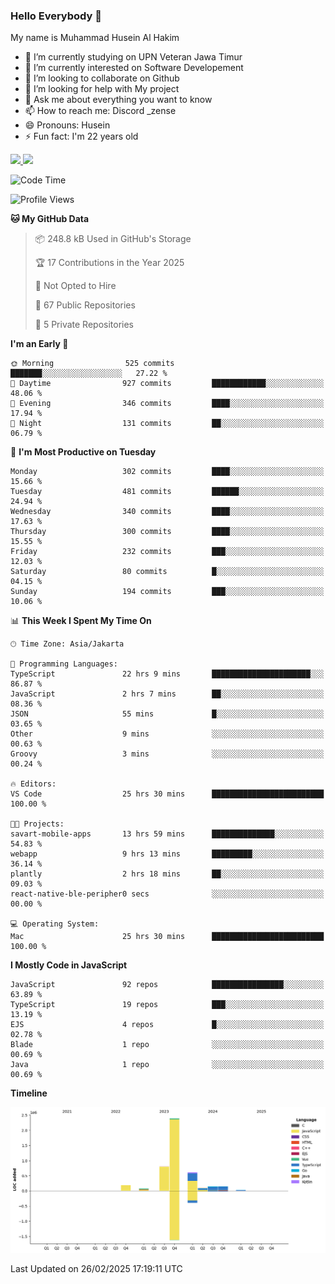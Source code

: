 ### Hello Everybody 👋

My name is Muhammad Husein Al Hakim

- 🔭 I’m currently studying on UPN Veteran Jawa Timur
- 🌱 I’m currently interested on Software Developement
- 👯 I’m looking to collaborate on Github
- 🤔 I’m looking for help with My project
- 💬 Ask me about everything you want to know
- 📫 How to reach me: Discord _zense
- 😄 Pronouns: Husein
- ⚡ Fun fact: I'm 22 years old

<p align="left">
<a href="https://github.com/huseinhq">
  <img height="180em" src="https://github-readme-stats-eight-theta.vercel.app/api?username=huseinhq&show_icons=true&theme=algolia&include_all_commits=true&count_private=true"/>
  <img height="180em" src="https://github-readme-stats-eight-theta.vercel.app/api/top-langs/?username=huseinhq&layout=compact&langs_count=8&theme=algolia"/>
</a>
</p>

<!--START_SECTION:waka-->
![Code Time](http://img.shields.io/badge/Code%20Time-1%2C892%20hrs%2054%20mins-blue)

![Profile Views](http://img.shields.io/badge/Profile%20Views-13-blue)

**🐱 My GitHub Data** 

> 📦 248.8 kB Used in GitHub's Storage 
 > 
> 🏆 17 Contributions in the Year 2025
 > 
> 🚫 Not Opted to Hire
 > 
> 📜 67 Public Repositories 
 > 
> 🔑 5 Private Repositories 
 > 
**I'm an Early 🐤** 

```text
🌞 Morning                525 commits         ███████░░░░░░░░░░░░░░░░░░   27.22 % 
🌆 Daytime                927 commits         ████████████░░░░░░░░░░░░░   48.06 % 
🌃 Evening                346 commits         ████░░░░░░░░░░░░░░░░░░░░░   17.94 % 
🌙 Night                  131 commits         ██░░░░░░░░░░░░░░░░░░░░░░░   06.79 % 
```
📅 **I'm Most Productive on Tuesday** 

```text
Monday                   302 commits         ████░░░░░░░░░░░░░░░░░░░░░   15.66 % 
Tuesday                  481 commits         ██████░░░░░░░░░░░░░░░░░░░   24.94 % 
Wednesday                340 commits         ████░░░░░░░░░░░░░░░░░░░░░   17.63 % 
Thursday                 300 commits         ████░░░░░░░░░░░░░░░░░░░░░   15.55 % 
Friday                   232 commits         ███░░░░░░░░░░░░░░░░░░░░░░   12.03 % 
Saturday                 80 commits          █░░░░░░░░░░░░░░░░░░░░░░░░   04.15 % 
Sunday                   194 commits         ███░░░░░░░░░░░░░░░░░░░░░░   10.06 % 
```


📊 **This Week I Spent My Time On** 

```text
🕑︎ Time Zone: Asia/Jakarta

💬 Programming Languages: 
TypeScript               22 hrs 9 mins       ██████████████████████░░░   86.87 % 
JavaScript               2 hrs 7 mins        ██░░░░░░░░░░░░░░░░░░░░░░░   08.36 % 
JSON                     55 mins             █░░░░░░░░░░░░░░░░░░░░░░░░   03.65 % 
Other                    9 mins              ░░░░░░░░░░░░░░░░░░░░░░░░░   00.63 % 
Groovy                   3 mins              ░░░░░░░░░░░░░░░░░░░░░░░░░   00.24 % 

🔥 Editors: 
VS Code                  25 hrs 30 mins      █████████████████████████   100.00 % 

🐱‍💻 Projects: 
savart-mobile-apps       13 hrs 59 mins      ██████████████░░░░░░░░░░░   54.83 % 
webapp                   9 hrs 13 mins       █████████░░░░░░░░░░░░░░░░   36.14 % 
plantly                  2 hrs 18 mins       ██░░░░░░░░░░░░░░░░░░░░░░░   09.03 % 
react-native-ble-peripher0 secs              ░░░░░░░░░░░░░░░░░░░░░░░░░   00.00 % 

💻 Operating System: 
Mac                      25 hrs 30 mins      █████████████████████████   100.00 % 
```

**I Mostly Code in JavaScript** 

```text
JavaScript               92 repos            ████████████████░░░░░░░░░   63.89 % 
TypeScript               19 repos            ███░░░░░░░░░░░░░░░░░░░░░░   13.19 % 
EJS                      4 repos             █░░░░░░░░░░░░░░░░░░░░░░░░   02.78 % 
Blade                    1 repo              ░░░░░░░░░░░░░░░░░░░░░░░░░   00.69 % 
Java                     1 repo              ░░░░░░░░░░░░░░░░░░░░░░░░░   00.69 % 
```



**Timeline**

![Lines of Code chart](https://raw.githubusercontent.com/HuseinHQ/HuseinHQ/main/assets/bar_graph.png)


 Last Updated on 26/02/2025 17:19:11 UTC
<!--END_SECTION:waka-->
